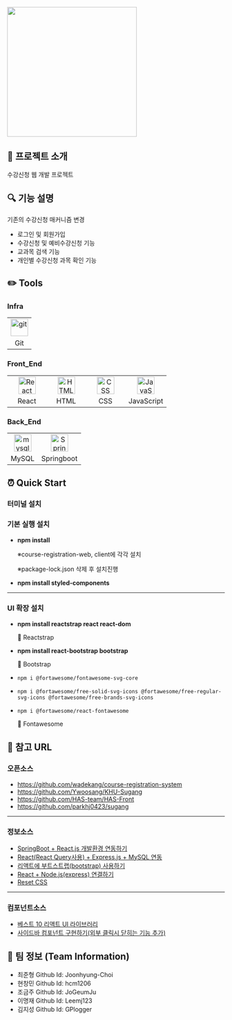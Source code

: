 <img src="https://cdn.discordapp.com/attachments/1020634642707136565/1024363409304731788/1.PNG" width=300;></img>
## 📖 프로젝트 소개
수강신청 웹 개발 프로젝트

## 🔍 기능 설명

기존의 수강신청 매커니즘 변경
- 로그인 및 회원가입
- 수강신청 및 예비수강신청 기능
- 교과목 검색 기능
- 개인별 수강신청 과목 확인 기능 



## ✏️ Tools
### Infra
<table><tbody>
<tr>
<td>
<div align="center"><a href="https://git-scm.com/" target="_blank"><img src="https://www.vectorlogo.zone/logos/git-scm/git-scm-icon.svg" alt="git" width="40" height="40"/> </a></div>
</td>
</tr>
<tr>
<td align = "center">Git</td>
</tr>
</tbody></table>

### Front_End
<table><tbody>
<tr>
<td width="75">
<div align="center"><a href="https://ko.reactjs.org/" target="_blank"> <img src="https://upload.wikimedia.org/wikipedia/commons/thumb/a/a7/React-icon.svg/200px-React-icon.svg.png" alt="React" width="40" height="40"/> </a></div>  
</td>
<td width="75">
<div align="center"><img src="https://upload.wikimedia.org/wikipedia/commons/thumb/6/61/HTML5_logo_and_wordmark.svg/120px-HTML5_logo_and_wordmark.svg.png" alt="HTML" width="40" height="40"/> </a></div>
</td>
<td width="75">
<div align="center"><img src="https://upload.wikimedia.org/wikipedia/commons/thumb/d/d5/CSS3_logo_and_wordmark.svg/120px-CSS3_logo_and_wordmark.svg.png" alt="CSS" width="40" height="40"/> </a></div>
</td>
<td width="75">
<div align="center"><img src="https://img1.daumcdn.net/thumb/R1280x0/?scode=mtistory2&fname=http%3A%2F%2Fcfile10.uf.tistory.com%2Fimage%2F2149683A58CA6BF31324DD" alt="JavaScript" width="40" height="40"/> </a></div>
</td>
<tr>
<td align = "center">React</td>
<td align = "center">HTML</td>
<td align = "center">CSS</td>
<td align = "center">JavaScript</td>
</tr>
</tr>
</tbody></table>

### Back_End
<table><tbody>
<tr>
<td>
<div align="center"><a href="https://www.mysql.com/" target="_blank"> <img src="https://www.mysql.com/common/logos/logo-mysql-170x115.png" alt="mysql" width="40" height="40"/> </a></div>
</td>
<td>
<div align="center"><img src="https://upload.wikimedia.org/wikipedia/commons/thumb/4/44/Spring_Framework_Logo_2018.svg/121px-Spring_Framework_Logo_2018.svg.png" alt="Springboot rds" width="40" height="40"/> </a></div>
</td>
</tr>
<tr>
<td align = "center">MySQL</td>
<td align = "center">Springboot</td>
</tr>
</tbody></table>


##  ⏰ Quick Start
### 터미널 설치

### 기본 실행 설치

- **npm install**
    
    ※course-registration-web, client에 각각 설치
    
    ※package-lock.json 삭제 후 설치진행
    
- **npm install styled-components**

---

### UI 확장 설치

- **npm install reactstrap react react-dom**
    
    🏹    Reactstrap
    
- **npm install react-bootstrap bootstrap**
    
    🏹   Bootstrap
    
- `npm i @fortawesome/fontawesome-svg-core`
- `npm i @fortawesome/free-solid-svg-icons @fortawesome/free-regular-svg-icons @fortawesome/free-brands-svg-icons`
- `npm i @fortawesome/react-fontawesome`
    
    🏹   Fontawesome
    


## 📜 참고 URL

### 오픈소스

- https://github.com/wadekang/course-registration-system
- https://github.com/Ywoosang/KHU-Sugang
- https://github.com/HAS-team/HAS-Front
- https://github.com/parkhj0423/sugang

---

### 정보소스

- [SpringBoot + React.js 개발환경 연동하기](https://velog.io/@u-nij/Spring-Boot-React.js-%EA%B0%9C%EB%B0%9C%ED%99%98%EA%B2%BD-%EC%84%B8%ED%8C%85)
- [React(React Query사용) + Express.js + MySQL 연동](https://hyunwk.github.io/python/react/2021/10/31/React(React-Query-%EC%82%AC%EC%9A%A9)+-Express-js-+-MySQL.html)
- [리액트에 부트스트랩(bootstrap) 사용하기](https://flamingotiger.github.io/style/react-bootstrap/)
- [React + Node.js(express) 연결하기](https://velog.io/@autumndr3ams/210802-React-Node.jsexpress-%EC%97%B0%EA%B2%B0%ED%95%98%EA%B8%B0)
- [Reset CSS](https://parkjh7764.tistory.com/80)

---

### 컴포넌트소스

- [베스트 10 리액트 UI 라이브러리](https://usecode.pw/10-best-react-ui-library/)
- [사이드바 컴포넌트 구현하기(외부 클릭시 닫히는 기능 추가)](https://ji-u.tistory.com/22)


## 👯 팀 정보 (Team Information)

- 최준형 Github Id: Joonhyung-Choi
- 현창민 Github Id: hcm1206
- 조금주 Github Id: JoGeumJu
- 이명재 Github Id: Leemj123
- 김지성 Github Id: GPlogger